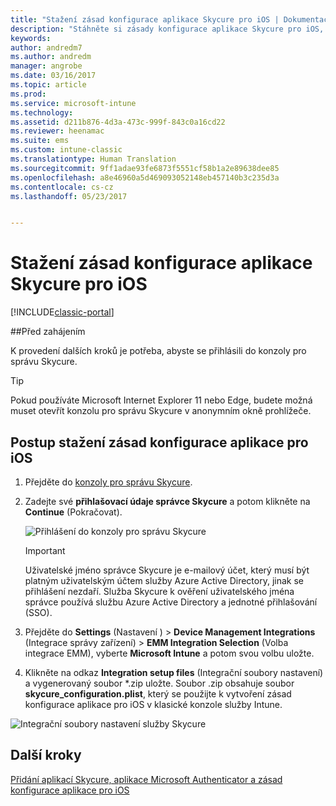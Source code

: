```yaml
---
title: "Stažení zásad konfigurace aplikace Skycure pro iOS | Dokumentace Microsoftu"
description: "Stáhněte si zásady konfigurace aplikace Skycure pro iOS, které můžete použít s aplikací Skycure pro iOS nasazenou pro koncové uživatele."
keywords: 
author: andredm7
ms.author: andredm
manager: angrobe
ms.date: 03/16/2017
ms.topic: article
ms.prod: 
ms.service: microsoft-intune
ms.technology: 
ms.assetid: d211b876-4d3a-473c-999f-843c0a16cd22
ms.reviewer: heenamac
ms.suite: ems
ms.custom: intune-classic
ms.translationtype: Human Translation
ms.sourcegitcommit: 9ff1adae93fe6873f5551cf58b1a2e89638dee85
ms.openlocfilehash: a8e46960a5d469093052148eb457140b3c235d3a
ms.contentlocale: cs-cz
ms.lasthandoff: 05/23/2017


---
```


# <a name="download-skycure-ios-app-configuration-policy"></a>Stažení zásad konfigurace aplikace Skycure pro iOS

[!INCLUDE[classic-portal](../includes/classic-portal.md)]

##<a name="before-you-begin"></a>Před zahájením

K provedení dalších kroků je potřeba, abyste se přihlásili do konzoly pro správu Skycure.

> [!TIP] 
> Pokud používáte Microsoft Internet Explorer 11 nebo Edge, budete možná muset otevřít konzolu pro správu Skycure v anonymním okně prohlížeče.

## <a name="to-download-the-ios-app-configuration-policy"></a>Postup stažení zásad konfigurace aplikace pro iOS

1.  Přejděte do [konzoly pro správu Skycure](https://aad.skycure.com).

2.  Zadejte své **přihlašovací údaje správce Skycure** a potom klikněte na **Continue** (Pokračovat).

    ![Přihlášení do konzoly pro správu Skycure](../media/mtp/skycure-ios-app-1.png)

    > [!IMPORTANT] 
    > Uživatelské jméno správce Skycure je e-mailový účet, který musí být platným uživatelským účtem služby Azure Active Directory, jinak se přihlášení nezdaří. Služba Skycure k ověření uživatelského jména správce používá službu Azure Active Directory a jednotné přihlašování (SSO).

3.  Přejděte do **Settings** (Nastavení ) &gt; **Device Management Integrations** (Integrace správy zařízení) &gt; **EMM Integration Selection** (Volba integrace EMM), vyberte **Microsoft Intune** a potom svou volbu uložte.

2.  Klikněte na odkaz **Integration setup files** (Integrační soubory nastavení) a vygenerovaný soubor \*.zip uložte. Soubor .zip obsahuje soubor **skycure\_configuration.plist**, který se použijte k vytvoření zásad konfigurace aplikace pro iOS v klasické konzole služby Intune.

![Integrační soubory nastavení služby Skycure](../media/mtp/skycure-ios-app-2.png)

## <a name="next-steps"></a>Další kroky

[Přidání aplikací Skycure, aplikace Microsoft Authenticator a zásad konfigurace aplikace pro iOS](/intune-classic/deploy-use/add-skycure-apps-microsoft-authenticator-and-ios-app-configuration-policy)

